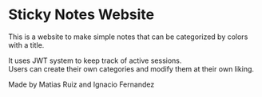 # Sticky Notes Website

This is a website to make simple notes that can be categorized by colors with a title.  

It uses JWT system to keep track of active sessions.  
Users can create their own categories and modify them at their own liking.

Made by Matias Ruiz and Ignacio Fernandez
